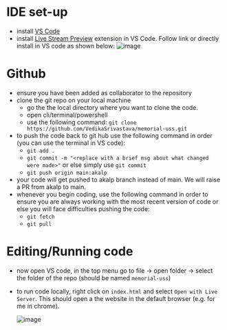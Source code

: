 # IDE set-up
 - install [VS Code](https://code.visualstudio.com/)
 - install [Live Stream Preview](https://marketplace.visualstudio.com/items?itemName=ritwickdey.LiveServer) extension in VS Code. Follow link or directly install in VS code as shown below:
   ![image](https://github.com/VedikaSrivastava/memorial-uss/assets/83489280/0ef4dcae-5870-4aa2-8bc8-861230f264b4)

# Github
  - ensure you have been added as collaborator to the repository
  - clone the git repo on your local machine
    - go the the local directory where you want to clone the code.
    - open cli/terminal/powershell
    - use the following command: `git clone https://github.com/VedikaSrivastava/memorial-uss.git`
  - to push the code back to git hub use the following command in order (you can use the terminal in VS code):
    - `git add .`
    - `git commit -m "<replace with a brief msg about what changed were made>"` or else simply use `git commit`
    - `git push origin main:akalp`
  - your code will get pushed to akalp branch instead of main. We will raise a PR from akalp to main.
  - whenever you begin coding, use the following command in order to ensure you are always working with the most recent version of code or else you will face difficulties pushing the code:
    - `git fetch`
    - `git pull`
   
# Editing/Running code
  - now open VS code, in the top menu go to file -> open folder -> select the folder of the repo (should be named `memorial-uss`)
  - to run code locally, right click on `index.html` and select `Open with Live Server`. This should open a the website in the default browser (e.g. for me in chrome).

    ![image](https://github.com/VedikaSrivastava/memorial-uss/assets/83489280/12e7d947-2de3-402c-980b-493b41ca18f8)


